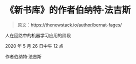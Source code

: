 # 《新书库》的作者伯纳特·法吉斯

> 原文：<https://thenewstack.io/author/bernat-fages/>

人在回路中的机器学习应用的阶段

2020 年 5 月 26 日中午 12 点

作者伯纳特·法吉斯